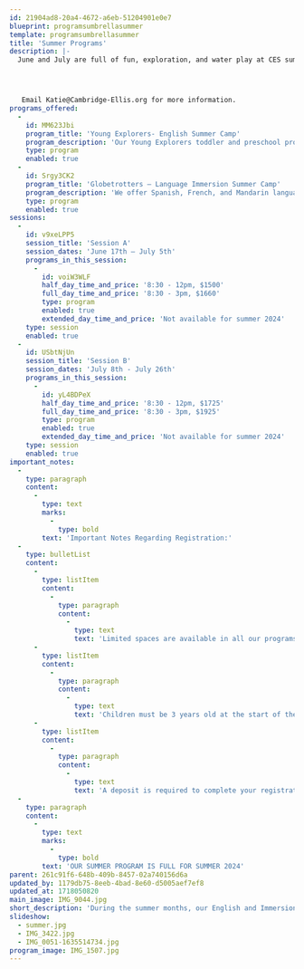 ```yaml
---
id: 21904ad8-20a4-4672-a6eb-51204901e0e7
blueprint: programsumbrellasummer
template: programsumbrellasummer
title: 'Summer Programs'
description: |-
  June and July are full of fun, exploration, and water play at CES summer camp! We offer 8:30-12:00pm and 8:30-3:00pm programming for Toddlers and Preschoolers alike. Toddler-age classrooms are available for children 1.9 years and older. Language Immersion classrooms in French, Mandarin, and Spanish are available for children over the age of 3 years.




   Email Katie@Cambridge-Ellis.org for more information.
programs_offered:
  -
    id: MM623Jbi
    program_title: 'Young Explorers- English Summer Camp'
    program_description: 'Our Young Explorers toddler and preschool programs both explore a variety of topics including arts, music and movement, nature, and science. They include CES traditions such as weekly cooking projects and lots of outdoor play.'
    type: program
    enabled: true
  -
    id: Srgy3CK2
    program_title: 'Globetrotters – Language Immersion Summer Camp'
    program_description: 'We offer Spanish, French, and Mandarin language programs for children who are completely new to foreign languages, fluent, or anywhere in between.'
    type: program
    enabled: true
sessions:
  -
    id: v9xeLPP5
    session_title: 'Session A'
    session_dates: 'June 17th – July 5th'
    programs_in_this_session:
      -
        id: voiW3WLF
        half_day_time_and_price: '8:30 - 12pm, $1500'
        full_day_time_and_price: '8:30 - 3pm, $1660'
        type: program
        enabled: true
        extended_day_time_and_price: 'Not available for summer 2024'
    type: session
    enabled: true
  -
    id: USbtNjUn
    session_title: 'Session B'
    session_dates: 'July 8th - July 26th'
    programs_in_this_session:
      -
        id: yL4BDPeX
        half_day_time_and_price: '8:30 - 12pm, $1725'
        full_day_time_and_price: '8:30 - 3pm, $1925'
        type: program
        enabled: true
        extended_day_time_and_price: 'Not available for summer 2024'
    type: session
    enabled: true
important_notes:
  -
    type: paragraph
    content:
      -
        type: text
        marks:
          -
            type: bold
        text: 'Important Notes Regarding Registration:'
  -
    type: bulletList
    content:
      -
        type: listItem
        content:
          -
            type: paragraph
            content:
              -
                type: text
                text: 'Limited spaces are available in all our programs. Once a program is full, you will have the option to add yourself to the waitlist. We will notify you if space becomes available.'
      -
        type: listItem
        content:
          -
            type: paragraph
            content:
              -
                type: text
                text: 'Children must be 3 years old at the start of the program in order to enroll in any of the Language Immersion programs.'
      -
        type: listItem
        content:
          -
            type: paragraph
            content:
              -
                type: text
                text: 'A deposit is required to complete your registration. Your deposit amount is shown in the “Payment Plan(s)” section at checkout. The remainder of the balance must be paid by April 15. If you need to withdraw sessions or cancel completely, you may inform us by April 1 to be refunded.'
  -
    type: paragraph
    content:
      -
        type: text
        marks:
          -
            type: bold
        text: 'OUR SUMMER PROGRAM IS FULL FOR SUMMER 2024'
parent: 261c91f6-648b-409b-8457-02a740156d6a
updated_by: 1179db75-8eeb-4bad-8e60-d5005aef7ef8
updated_at: 1718050820
main_image: IMG_9044.jpg
short_description: 'During the summer months, our English and Immersion Language summer programs are available to all children! Whether they have been previously enrolled at CES or are new to the community!'
slideshow:
  - summer.jpg
  - IMG_3422.jpg
  - IMG_0051-1635514734.jpg
program_image: IMG_1507.jpg
---
```

